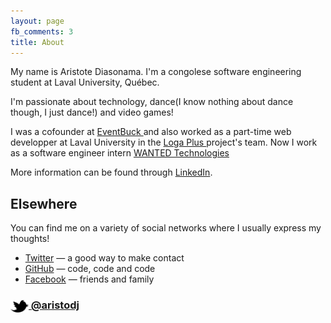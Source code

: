 ```yaml
---
layout: page
fb_comments: 3
title: About
---
```


My name is Aristote Diasonama. I'm a congolese software engineering student at Laval University, Québec. 

I'm passionate about technology, dance(I know nothing about dance though, I just dance!) and video games!

I was a cofounder at <a href="http://www.eventbuck.com">EventBuck </a> and also worked as a part-time web developper at Laval University in the <a href="http://www.logaplus.com">Loga Plus </a> project's team.
Now I work as a software engineer intern <a href="https://www.wantedanalytics.com">WANTED Technologies </a>

More information can be found through [LinkedIn](http://www.linkedin.com/in/diasonama).



## Elsewhere

You can find me on a variety of social networks where I usually express my thoughts!

- [Twitter](http://twitter.com/aristodj) — a good way to make contact
- [GitHub](https://github.com/thefuture2092) — code, code and code
- [Facebook](http://www.facebook.com/didia.diasonama) — friends and family

### [<img src="/images/twitter.png" width="29" height="20" style="display:inline-block;vertical-align:middle"> @aristodj](http://twitter.com/aristodj)
